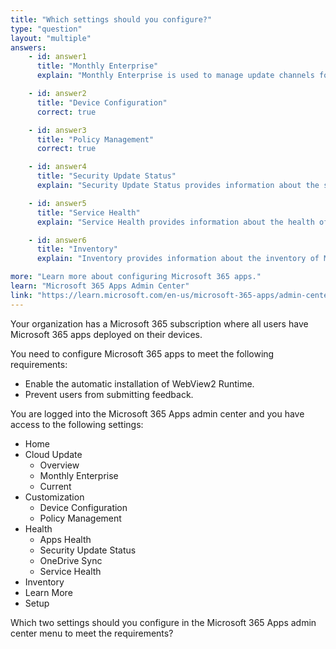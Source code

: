 ```yaml
---
title: "Which settings should you configure?"
type: "question"
layout: "multiple"
answers:
    - id: answer1
      title: "Monthly Enterprise"
      explain: "Monthly Enterprise is used to manage update channels for Microsoft 365 apps."

    - id: answer2
      title: "Device Configuration"
      correct: true

    - id: answer3
      title: "Policy Management"
      correct: true

    - id: answer4
      title: "Security Update Status"
      explain: "Security Update Status provides information about the security update status of Microsoft 365 apps."

    - id: answer5
      title: "Service Health"
      explain: "Service Health provides information about the health of Microsoft 365 services."

    - id: answer6
      title: "Inventory"
      explain: "Inventory provides information about the inventory of Microsoft 365 apps,"

more: "Learn more about configuring Microsoft 365 apps."
learn: "Microsoft 365 Apps Admin Center"
link: "https://learn.microsoft.com/en-us/microsoft-365-apps/admin-center/overview"
---
```

Your organization has a Microsoft 365 subscription where all users have Microsoft 365 apps deployed on their devices.

You need to configure Microsoft 365 apps to meet the following requirements:

- Enable the automatic installation of WebView2 Runtime.
- Prevent users from submitting feedback.

You are logged into the Microsoft 365 Apps admin center and you have access to the following settings:

- Home
- Cloud Update
    - Overview
    - Monthly Enterprise
    - Current
- Customization
    - Device Configuration
    - Policy Management
- Health
    - Apps Health
    - Security Update Status
    - OneDrive Sync
    - Service Health
- Inventory
- Learn More
- Setup

Which two settings should you configure in the Microsoft 365 Apps admin center menu to meet the requirements?

